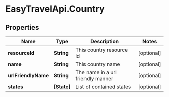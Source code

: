 # EasyTravelApi.Country

## Properties
Name | Type | Description | Notes
------------ | ------------- | ------------- | -------------
**resourceId** | **String** | This country resource id | [optional] 
**name** | **String** | This country name | [optional] 
**urlFriendlyName** | **String** | The name in a url friendly manner | [optional] 
**states** | [**[State]**](State.md) | List of contained states | [optional] 


